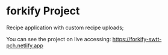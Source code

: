 # forkify Project

Recipe application with custom recipe uploads;

You can see the project on live accessing: https://forkify-swtt-pch.netlify.app
